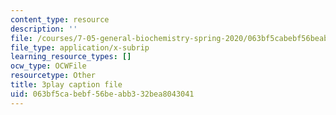 ```yaml
---
content_type: resource
description: ''
file: /courses/7-05-general-biochemistry-spring-2020/063bf5cabebf56beabb332bea8043041_Z2ScgFh81Dc.vtt
file_type: application/x-subrip
learning_resource_types: []
ocw_type: OCWFile
resourcetype: Other
title: 3play caption file
uid: 063bf5ca-bebf-56be-abb3-32bea8043041
---
```


